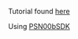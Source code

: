 Tutorial found [here](http://lameguy64.net/tutorials/pstutorials/chapter1/1-display.html)

Using [PSN00bSDK](https://github.com/Lameguy64/PSn00bSDK)
